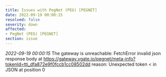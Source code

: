 ```yaml
---
title: Issues with PegNet (PEG) [PEGNET]
date: 2022-09-19 00:00:15
resolved: false
severity: down
affected:
- PegNet (PEG) [PEGNET]
section: issue
---
```


*2022-09-19 00:00:15* The gateway is unreachable: FetchError invalid json response body at https://gateway.vgate.io/pegnet/meta-info?tokenId=tti_dfa872e9f0fccb1cc08502dd reason: Unexpected token < in JSON at position 0
